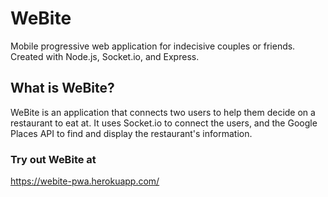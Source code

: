 # WeBite 
Mobile progressive web application for indecisive couples or friends.
Created with Node.js, Socket.io, and Express.

## What is WeBite?
WeBite is an application that connects two users to help them decide on a restaurant to eat at.
It uses Socket.io to connect the users, and the Google Places API to find and display the restaurant's information.

### Try out WeBite at
https://webite-pwa.herokuapp.com/
